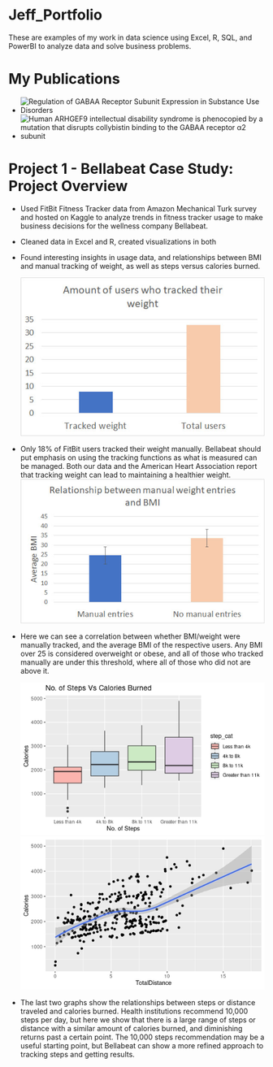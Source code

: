 # Jeff_Portfolio
These are examples of my work in data science using Excel, R, SQL, and PowerBI to analyze data and solve business problems.

# My Publications
* ![Regulation of GABAA Receptor Subunit Expression in Substance Use Disorders](https://www.mdpi.com/1422-0067/21/12/4445)
* ![Human ARHGEF9 intellectual disability syndrome is phenocopied by a mutation that disrupts collybistin binding to the GABAA receptor α2 subunit](https://www.nature.com/articles/s41380-022-01468-z)

# Project 1 - Bellabeat Case Study: Project Overview
* Used FitBit Fitness Tracker data from Amazon Mechanical Turk survey and hosted on Kaggle to analyze trends in fitness tracker usage to make business decisions for the wellness company Bellabeat.
* Cleaned data in Excel and R, created visualizations in both
* Found interesting insights in usage data, and relationships between BMI and manual tracking of weight, as well as steps versus calories burned. 

	![](https://github.com/jeffreybarker07/Jeff_Portfolio/blob/main/images/Users_tracked_weight.jpg?raw=true)
* Only 18% of FitBit users tracked their weight manually. Bellabeat should put emphasis on using the tracking functions as what is measured can be managed. Both our data and the American Heart Association report that tracking weight can lead to maintaining a healthier weight.
	![](https://github.com/jeffreybarker07/Jeff_Portfolio/blob/main/images/BMI_manual_nonmanual.jpg)
* Here we can see a correlation between whether BMI/weight were manually tracked, and the average BMI of the respective users. Any BMI over 25 is considered overweight or obese, and all of those who tracked manually are under this threshold, where all of those who did not are above it. 

	![](https://github.com/jeffreybarker07/Jeff_Portfolio/blob/main/images/steps_vs_calories_burned.jpeg)
	![](https://github.com/jeffreybarker07/Jeff_Portfolio/blob/main/images/Distance_vs_calories.jpeg?raw=true)
* The last two graphs show the relationships between steps or distance traveled and calories burned. Health institutions recommend 10,000 steps per day, but here we show that there is a large range of steps or distance with a similar amount of calories burned, and diminishing returns past a certain point. The 10,000 steps recommendation may be a useful starting point, but Bellabeat can show a more refined approach to tracking steps and getting results.
